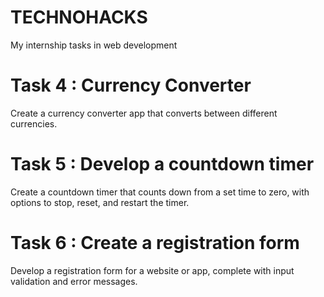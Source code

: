 # TECHNOHACKS
My internship tasks in web development

# Task 4 : Currency Converter
Create a currency converter app that converts between different currencies.

# Task 5 : Develop a countdown timer
Create a countdown timer that counts down from a set time to zero, with options to stop, reset, and restart the timer.

# Task 6 : Create a registration form
Develop a registration form for a website or app, complete with input validation and error messages.
